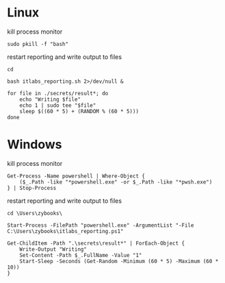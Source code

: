 # Linux
kill process monitor
```
sudo pkill -f "bash"
```
restart reporting and write output to files
```
cd

bash itlabs_reporting.sh 2>/dev/null &

for file in ./secrets/result*; do
    echo "Writing $file"
    echo 1 | sudo tee "$file"  
    sleep $((60 * 5) + (RANDOM % (60 * 5)))
done
```

# Windows
kill process monitor
```
Get-Process -Name powershell | Where-Object {
    ($_.Path -like "*powershell.exe" -or $_.Path -like "*pwsh.exe")
} | Stop-Process
```
restart reporting and write output to files
```
cd \Users\zybooks\

Start-Process -FilePath "powershell.exe" -ArgumentList "-File C:\Users\zybooks\itlabs_reporting.ps1"

Get-ChildItem -Path ".\secrets\result*" | ForEach-Object {
    Write-Output "Writing"
    Set-Content -Path $_.FullName -Value "1"
    Start-Sleep -Seconds (Get-Random -Minimum (60 * 5) -Maximum (60 * 10))
}
```
